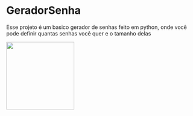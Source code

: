 # GeradorSenha
Esse projeto é um basico gerador de senhas feito em python, onde você pode definir quantas senhas você quer e o tamanho delas

 <img height = "180em" src="https://github-readme-stats.vercel.app/api/top-langs/?username=Kuligowskilucas&layout=compact&langs_count=16&theme=tokyonight"/>
